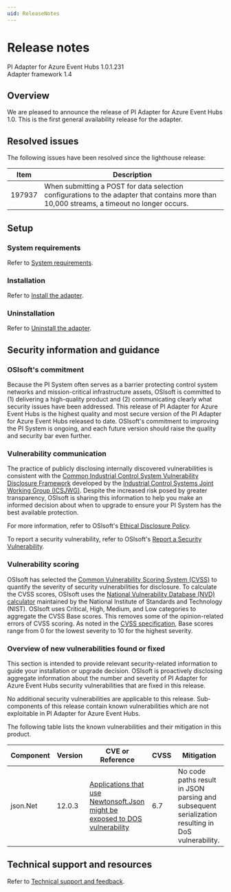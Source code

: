 ```yaml
---
uid: ReleaseNotes
---
```



# Release notes

PI Adapter for Azure Event Hubs 1.0.1.231<br>
Adapter framework 1.4

## Overview

We are pleased to announce the release of PI Adapter for Azure Event Hubs 1.0. This is the first general availability release for the adapter. 

## Resolved issues

The following issues have been resolved since the lighthouse release:

Item | Description
---- | -----------
197937 | When submitting a POST for data selection configurations to the adapter that contains more than 10,000 streams, a timeout no longer occurs.

## Setup

### System requirements

Refer to [System requirements](xref:SystemRequirements).

### Installation

Refer to [Install the adapter](xref:InstallTheAdapter).

### Uninstallation

Refer to [Uninstall the adapter](xref:UninstallTheAdapter).

## Security information and guidance

### OSIsoft's commitment

Because the PI System often serves as a barrier protecting control system networks and mission-critical infrastructure assets, OSIsoft is committed to (1) delivering a high-quality product and (2) communicating clearly what security issues have been addressed. This release of PI Adapter for Azure Event Hubs is the highest quality and most secure version of the PI Adapter for Azure Event Hubs released to date. OSIsoft's commitment to improving the PI System is ongoing, and each future version should raise the quality and security bar even further.

### Vulnerability communication

The practice of publicly disclosing internally discovered vulnerabilities is consistent with the [Common Industrial Control System Vulnerability Disclosure Framework](https://ics-cert.us-cert.gov/sites/default/files/ICSJWG-Archive/ICSJWG_Vulnerability_Disclosure_Framework_Final_1.pdf) developed by the [Industrial Control Systems Joint Working Group (ICSJWG)](https://ics-cert.us-cert.gov/Industrial-Control-Systems-Joint-Working-Group-ICSJWG). Despite the increased risk posed by greater transparency, OSIsoft is sharing this information to help you make an informed decision about when to upgrade to ensure your PI System has the best available protection.

For more information, refer to OSIsoft's [Ethical Disclosure Policy](https://www.osisoft.com/ethical-disclosure-policy).

To report a security vulnerability, refer to OSIsoft's [Report a Security Vulnerability](https://www.osisoft.com/report-a-security-vulnerability).

### Vulnerability scoring

OSIsoft has selected the [Common Vulnerability Scoring System (CVSS)](https://www.first.org/cvss/v2/guide) to quantify the severity of security vulnerabilities for disclosure. To calculate the CVSS scores, OSIsoft uses the [National Vulnerability Database (NVD) calculator](https://nvd.nist.gov/cvss.cfm?calculator&amp;version=2) maintained by the National Institute of Standards and Technology (NIST).  OSIsoft uses Critical, High, Medium, and Low categories to aggregate the CVSS Base scores. This removes some of the opinion-related errors of CVSS scoring. As noted in the [CVSS specification](https://www.first.org/cvss/specification-document), Base scores range from 0 for the lowest severity to 10 for the highest severity.

### Overview of new vulnerabilities found or fixed

This section is intended to provide relevant security-related information to guide your installation or upgrade decision. OSIsoft is proactively disclosing aggregate information about the number and severity of PI Adapter for Azure Event Hubs security vulnerabilities that are fixed in this release.

No additional security vulnerabilities are applicable to this release. Sub-components of this release contain known vulnerabilities which are not exploitable in PI Adapter for Azure Event Hubs. 

The following table lists the known vulnerabilities and their mitigation in this product.

 Component | Version | CVE or Reference | CVSS | Mitigation
 --------- | ------- | -----------------| ------ | ----------
 json.Net | 12.0.3 | [Applications that use Newtonsoft.Json might be exposed to DOS vulnerability](https://alephsecurity.com/vulns/aleph-2018004) | 6.7 | No code paths result in JSON parsing and subsequent serialization resulting in DoS vulnerability.

## Technical support and resources

Refer to [Technical support and feedback](xref:TechnicalSupportAndFeedback).

